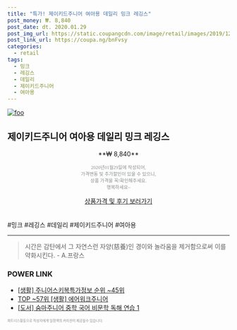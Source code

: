 ```yaml
--- 
title: "특가! 제이키드주니어 여아용 데일리 밍크 레깅스" 
post_money: ₩. 8,840 
post_date: dt. 2020.01.29 
post_img_url: https://static.coupangcdn.com/image/retail/images/2019/12/03/17/9/cbd4e72f-6bef-42da-a4ef-0a2c78110ee0.jpg 
post_link_url: https://coupa.ng/bnFvsy 
categories: 
  - retail 
tags: 
  - 밍크 
  - 레깅스 
  - 데일리 
  - 제이키드주니어 
  - 여아용 
--- 
```

[![foo](https://static.coupangcdn.com/image/retail/images/2019/12/03/17/9/cbd4e72f-6bef-42da-a4ef-0a2c78110ee0.jpg)](https://coupa.ng/bnFvsy) 

## 제이키드주니어 여아용 데일리 밍크 레깅스 
<p style="text-align: center;">**₩ 8,840**</p> 
<p style="text-align: center;"><span style="color: #898c8f; font-family: Georgia,Times,serif; font-size: 0.75em;">2020년01월29일에 작성되어, <br>가격변동 및 추가할인이 있을 수 있으니,<br> 상품 가격을 꼭!확인해주세요.<br>행복하세요~</span> 
</p>	 
<div markdown="0" style="text-align: center;"><a href="https://coupa.ng/bnFvsy" class="btn btn--success">상품가격 및 후기 보러가기</a></div> 
<br><br> 
  #밍크 #레깅스 #데일리 #제이키드주니어 #여아용 
<hr> 

> 시간은 감탄에서 그 자연스런 자양(慈養)인 경이와 놀라움을 제거함으로써 이를 약화시킨다. - A.프랑스 


### POWER LINK

* <a href="https://blog.naver.com/fasyy4321/221773666179" target="_blank"> [생활] 주니어스키복특가정보 순위 ~45위</a>
* <a href="https://blog.naver.com/fasyy4321/221777858767" target="_blank"> TOP ~57위 [생활] 에어워크주니어</a>
* <a href="https://blog.naver.com/sakai111/221785368577" target="_blank">[도서] 숨마주니어 중학 국어 비문학 독해 연습 1</a>

<span style="color: #898c8f; font-family: Georgia,Times,serif; font-size: 0.55em;">파트너스활동으로 작성자에게 일정액의 커미션이 제공될수 있습니다.</span> 
